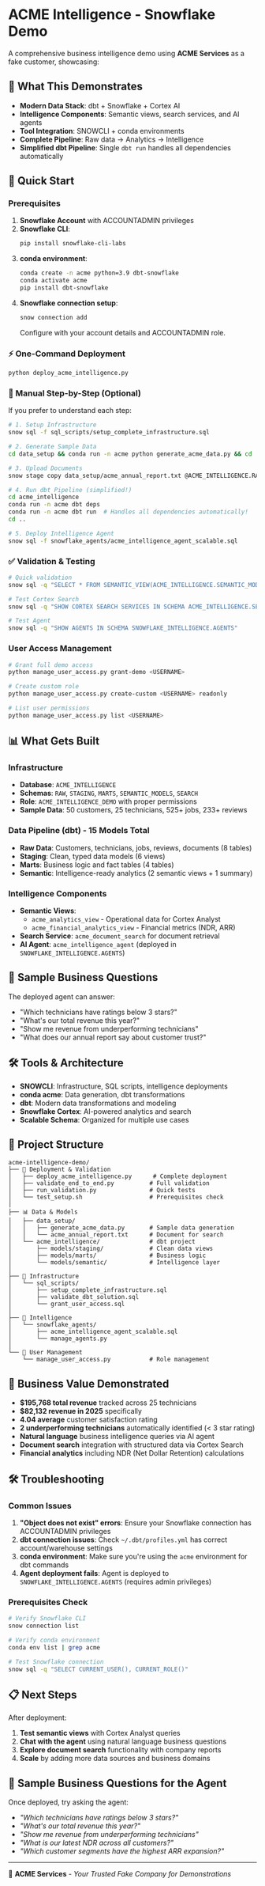 # ACME Intelligence - Snowflake Demo

A comprehensive business intelligence demo using **ACME Services** as a fake customer, showcasing:

## 🎯 **What This Demonstrates**

- **Modern Data Stack**: dbt + Snowflake + Cortex AI
- **Intelligence Components**: Semantic views, search services, and AI agents  
- **Tool Integration**: SNOWCLI + conda environments
- **Complete Pipeline**: Raw data → Analytics → Intelligence
- **Simplified dbt Pipeline**: Single `dbt run` handles all dependencies automatically

## 🚀 **Quick Start**

### Prerequisites

1. **Snowflake Account** with ACCOUNTADMIN privileges
2. **Snowflake CLI**: 
   ```bash
   pip install snowflake-cli-labs
   ```
3. **conda environment**:
   ```bash
   conda create -n acme python=3.9 dbt-snowflake
   conda activate acme
   pip install dbt-snowflake
   ```
4. **Snowflake connection setup**:
   ```bash
   snow connection add
   ```
   Configure with your account details and ACCOUNTADMIN role.

### ⚡ One-Command Deployment
```bash
python deploy_acme_intelligence.py
```

### 🔧 Manual Step-by-Step (Optional)
If you prefer to understand each step:

```bash
# 1. Setup Infrastructure
snow sql -f sql_scripts/setup_complete_infrastructure.sql

# 2. Generate Sample Data  
cd data_setup && conda run -n acme python generate_acme_data.py && cd ..

# 3. Upload Documents
snow stage copy data_setup/acme_annual_report.txt @ACME_INTELLIGENCE.RAW.ACME_STG

# 4. Run dbt Pipeline (simplified!)
cd acme_intelligence
conda run -n acme dbt deps
conda run -n acme dbt run  # Handles all dependencies automatically!
cd ..

# 5. Deploy Intelligence Agent
snow sql -f snowflake_agents/acme_intelligence_agent_scalable.sql
```

### ✅ Validation & Testing
```bash
# Quick validation
snow sql -q "SELECT * FROM SEMANTIC_VIEW(ACME_INTELLIGENCE.SEMANTIC_MODELS.acme_analytics_view METRICS technician_count, total_revenue_sum)"

# Test Cortex Search
snow sql -q "SHOW CORTEX SEARCH SERVICES IN SCHEMA ACME_INTELLIGENCE.SEARCH"

# Test Agent
snow sql -q "SHOW AGENTS IN SCHEMA SNOWFLAKE_INTELLIGENCE.AGENTS"
```

### User Access Management
```bash
# Grant full demo access
python manage_user_access.py grant-demo <USERNAME>

# Create custom role
python manage_user_access.py create-custom <USERNAME> readonly

# List user permissions
python manage_user_access.py list <USERNAME>
```

## 📊 **What Gets Built**

### Infrastructure
- **Database**: `ACME_INTELLIGENCE`
- **Schemas**: `RAW`, `STAGING`, `MARTS`, `SEMANTIC_MODELS`, `SEARCH` 
- **Role**: `ACME_INTELLIGENCE_DEMO` with proper permissions
- **Sample Data**: 50 customers, 25 technicians, 525+ jobs, 233+ reviews

### Data Pipeline (dbt) - **15 Models Total**
- **Raw Data**: Customers, technicians, jobs, reviews, documents (8 tables)
- **Staging**: Clean, typed data models (6 views) 
- **Marts**: Business logic and fact tables (4 tables)
- **Semantic**: Intelligence-ready analytics (2 semantic views + 1 summary)

### Intelligence Components
- **Semantic Views**: 
  - `acme_analytics_view` - Operational data for Cortex Analyst
  - `acme_financial_analytics_view` - Financial metrics (NDR, ARR)
- **Search Service**: `acme_document_search` for document retrieval
- **AI Agent**: `acme_intelligence_agent` (deployed in `SNOWFLAKE_INTELLIGENCE.AGENTS`)

## 🧪 **Sample Business Questions**

The deployed agent can answer:
- "Which technicians have ratings below 3 stars?"
- "What's our total revenue this year?" 
- "Show me revenue from underperforming technicians"
- "What does our annual report say about customer trust?"

## 🛠️ **Tools & Architecture**

- **SNOWCLI**: Infrastructure, SQL scripts, intelligence deployments
- **conda acme**: Data generation, dbt transformations
- **dbt**: Modern data transformations and modeling
- **Snowflake Cortex**: AI-powered analytics and search
- **Scalable Schema**: Organized for multiple use cases

## 📁 **Project Structure**

```
acme-intelligence-demo/
├── 🔧 Deployment & Validation
│   ├── deploy_acme_intelligence.py      # Complete deployment
│   ├── validate_end_to_end.py          # Full validation
│   ├── run_validation.py               # Quick tests
│   └── test_setup.sh                   # Prerequisites check
│
├── 📊 Data & Models  
│   ├── data_setup/
│   │   ├── generate_acme_data.py       # Sample data generation
│   │   └── acme_annual_report.txt      # Document for search
│   └── acme_intelligence/              # dbt project
│       ├── models/staging/             # Clean data views
│       ├── models/marts/               # Business logic
│       └── models/semantic/            # Intelligence layer
│
├── 💾 Infrastructure
│   └── sql_scripts/
│       ├── setup_complete_infrastructure.sql
│       ├── validate_dbt_solution.sql
│       └── grant_user_access.sql
│
├── 🧠 Intelligence
│   └── snowflake_agents/
│       ├── acme_intelligence_agent_scalable.sql
│       └── manage_agents.py
│
└── 👥 User Management
    └── manage_user_access.py           # Role management
```

## 🎯 **Business Value Demonstrated**

- **$195,768 total revenue** tracked across 25 technicians  
- **$82,132 revenue in 2025** specifically 
- **4.04 average** customer satisfaction rating
- **2 underperforming technicians** automatically identified (< 3 star rating)
- **Natural language** business intelligence queries via AI agent
- **Document search** integration with structured data via Cortex Search
- **Financial analytics** including NDR (Net Dollar Retention) calculations


## 🛠️ **Troubleshooting**

### Common Issues

1. **"Object does not exist" errors**: Ensure your Snowflake connection has ACCOUNTADMIN privileges
2. **dbt connection issues**: Check `~/.dbt/profiles.yml` has correct account/warehouse settings
3. **conda environment**: Make sure you're using the `acme` environment for dbt commands
4. **Agent deployment fails**: Agent is deployed to `SNOWFLAKE_INTELLIGENCE.AGENTS` (requires admin privileges)

### Prerequisites Check
```bash
# Verify Snowflake CLI
snow connection list

# Verify conda environment
conda env list | grep acme

# Test Snowflake connection
snow sql -q "SELECT CURRENT_USER(), CURRENT_ROLE()"
```

## 📋 **Next Steps**

After deployment:
1. **Test semantic views** with Cortex Analyst queries
2. **Chat with the agent** using natural language business questions
3. **Explore document search** functionality with company reports  
4. **Scale** by adding more data sources and business domains

## 🧪 **Sample Business Questions for the Agent**

Once deployed, try asking the agent:
- *"Which technicians have ratings below 3 stars?"*
- *"What's our total revenue this year?"*
- *"Show me revenue from underperforming technicians"*  
- *"What is our latest NDR across all customers?"*
- *"Which customer segments have the highest ARR expansion?"*

---

🏢 **ACME Services** - *Your Trusted Fake Company for Demonstrations*
